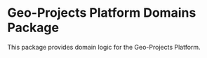 # Geo-Projects Platform Domains Package

This package provides domain logic for the Geo-Projects Platform.
